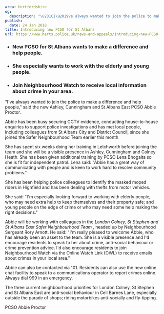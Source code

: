```yaml
area: Hertfordshire
og:
  description: "\u201CI\u2019ve always wanted to join the police to make a difference and help people,\u201D said the new Ashley, Cunningham and St Albans East PCSO Abbie Proctor."
publish:
  date: 24 Jan 2018
title: Introducing new PCSO for St Albans
url: https://www.herts.police.uk/news-and-appeals/Introducing-new-PCSO-for-StAlbans-1506F
```

* ### New PCSO for St Albans wants to make a difference and help people.

 * ### She especially wants to work with the elderly and young people.

 * ### Join Neighbourhood Watch to receive local information about crime in your area.

"I've always wanted to join the police to make a difference and help people," said the new Ashley, Cunningham and St Albans East PCSO Abbie Proctor.

Abbie has been busy securing CCTV evidence, conducting house-to-house enquiries to support police investigations and has met local people, including colleagues from St Albans City and District Council, since she joined the Safer Neighbourhood Team earlier this month.

She has spent six weeks doing her training in Letchworth before joining the team and she will be a visible presence in Ashley, Cunningham and Colney Heath. She has been given additional training by PCSO Lena Bhogaita so she is fit for independent patrol. Lena said: "Abbie has a great way of communicating with people and is keen to work hard to resolve community problems."

She has been helping police colleagues to identify the masked moped riders in Highfield and has been dealing with thefts from motor vehicles.

She said: "I'm especially looking forward to working with elderly people, who may need extra help to keep themselves and their property safe; and young people on the edge of crime or who may need some help making the right decisions."

Abbie will be working with colleagues in the _London Colney, St Stephen and St Albans East Safer Neighbourhood Team_ , headed up by Neighbourhood Sergeant Rory Arnott. He said: "I'm really pleased to welcome Abbie, who has already been an asset to the team. She is a visible presence and I'd encourage residents to speak to her about crime, anti-social behaviour or crime prevention advice. I'd also encourage residents to join Neighbourhood Watch via the Online Watch Link (OWL) to receive emails about crimes in your local area."

Abbie can also be contacted via 101. Residents can also use the new online chat facility to speak to a communications operator to report crimes online. Always dial 999 in an emergency.

The three current neighbourhood priorities for London Colney, St Stephen and St Albans East are anti-social behaviour in Cell Barnes Lane, especially outside the parade of shops; riding motorbikes anti-socially and fly-tipping.

PCSO Abbie Proctor
